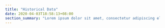 ```yaml
---
title: "Historical Data"
date: 2020-04-03T18:58:13+08:00
section_summary: "Lorem ipsum dolor sit amet, consectetur adipiscing elit. Aliquam posuere sit amet metus id auctor. Duis eget ante nisl. Aenean auctor purus eget finibus consequat. Sed a urna urna. Aliquam pharetra, risus sed egestas mattis, purus risus accumsan nisl, quis molestie ligula augue eget tellus. Vivamus ut massa congue, suscipit magna sed, volutpat metus. Curabitur venenatis felis sit amet quam consequat, eu fringilla est finibus. Duis at leo a nisl dictum laoreet id sit amet elit. Ut pellentesque dui ut eleifend dictum. Morbi sed maximus ligula. Nullam auctor luctus urna, a consectetur ante convallis eu. Morbi ut orci felis. Curabitur eu sagittis nunc. Etiam quis ipsum at justo finibus fermentum gravida non massa. Vivamus mattis, eros a iaculis ornare, ex lectus gravida odio, a euismod arcu dui ut sem."
---
```


